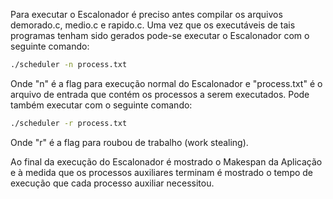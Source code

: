Para executar o Escalonador é preciso antes compilar os arquivos demorado.c, medio.c e rapido.c. Uma vez que os executáveis de tais programas tenham sido gerados pode-se executar o Escalonador com o seguinte comando:
```sh
./scheduler -n process.txt
```

Onde "n" é a flag para execução normal do Escalonador e "process.txt" é o arquivo de entrada que contém os processos a serem executados. Pode também executar com o seguinte comando:
```sh
./scheduler -r process.txt
```

Onde "r" é a flag para roubou de trabalho (work stealing).

Ao final da execução do Escalonador é mostrado o Makespan da Aplicação e à medida que os processos auxiliares terminam é mostrado o tempo de execução que cada processo auxiliar necessitou.